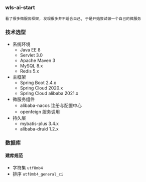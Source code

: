 ### wls-ai-start

    看了很多微服务框架, 发现很多并不适合自己, 于是开始尝试做一个自己的微服务

### 技术选型

- 系统环境
    - Java EE 8
    - Servlet 3.0
    - Apache Maven 3
    - MySQL 8.x
    - Redis 5.x
- 主框架
    - Spring Boot 2.4.x
    - Spring Cloud 2020.x
    - Spring Cloud alibaba 2021.x
- 微服务组件
    - alibaba-nacos 注册与配置中心
    - openfeign 服务调用
- 持久层
    - mybatis-plus 3.4.x
    - alibaba-druid 1.2.x

### 数据库

#### 建库规范

- 字符集 `utf8mb4`
- 排序 `utf8mb4_general_ci`




